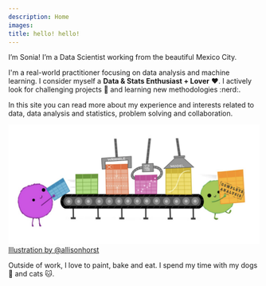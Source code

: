```yaml
---
description: Home
images:
title: hello! hello!
---
```


I’m Sonia! I’m a Data Scientist working from the beautiful Mexico City. 


I'm a real-world practitioner focusing on data analysis and machine learning. I 
consider myself a **Data & Stats Enthusiast + Lover** :heart:. 
I actively look for challenging projects :eyes: and 
learning new methodologies :nerd:.

In this site you can read more about my experience and interests related to data, 
data analysis and statistics, problem solving and collaboration.


![Illustration by Allison Horst](./img/ds_projects.png)
[Illustration by @allisonhorst](https://twitter.com/allison_horst)


Outside of work, I love to paint, bake and eat. I spend my time with my dogs :dog: and cats :cat:.
